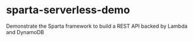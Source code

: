 # sparta-serverless-demo
Demonstrate the Sparta framework to build a REST API backed by Lambda and DynamoDB
